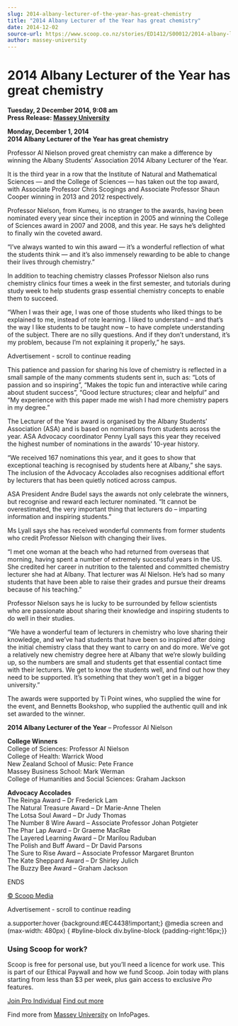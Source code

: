 ```yaml
---
slug: 2014-albany-lecturer-of-the-year-has-great-chemistry
title: "2014 Albany Lecturer of the Year has great chemistry"
date: 2014-12-02
source-url: https://www.scoop.co.nz/stories/ED1412/S00012/2014-albany-lecturer-of-the-year-has-great-chemistry.htm
author: massey-university
---
```

2014 Albany Lecturer of the Year has great chemistry
====================================================

**Tuesday, 2 December 2014, 9:08 am**  
**Press Release: [Massey University](https://info.scoop.co.nz/Massey_University)**

**Monday, December 1, 2014**  
**2014 Albany Lecturer of the Year has great chemistry**

Professor Al Nielson proved great chemistry can make a difference by winning the Albany Students’ Association 2014 Albany Lecturer of the Year.

It is the third year in a row that the Institute of Natural and Mathematical Sciences — and the College of Sciences — has taken out the top award, with Associate Professor Chris Scogings and Associate Professor Shaun Cooper winning in 2013 and 2012 respectively.

Professor Nielson, from Kumeu, is no stranger to the awards, having been nominated every year since their inception in 2005 and winning the College of Sciences award in 2007 and 2008, and this year. He says he’s delighted to finally win the coveted award.

“I’ve always wanted to win this award — it’s a wonderful reflection of what the students think — and it’s also immensely rewarding to be able to change their lives through chemistry.”

In addition to teaching chemistry classes Professor Nielson also runs chemistry clinics four times a week in the first semester, and tutorials during study week to help students grasp essential chemistry concepts to enable them to succeed.

“When I was their age, I was one of those students who liked things to be explained to me, instead of rote learning. I liked to understand – and that’s the way I like students to be taught now – to have complete understanding of the subject. There are no silly questions. And if they don’t understand, it’s my problem, because I’m not explaining it properly,” he says.

Advertisement - scroll to continue reading





This patience and passion for sharing his love of chemistry is reflected in a small sample of the many comments students sent in, such as: “Lots of passion and so inspiring”, “Makes the topic fun and interactive while caring about student success”, “Good lecture structures; clear and helpful” and “My experience with this paper made me wish I had more chemistry papers in my degree.”

The Lecturer of the Year award is organised by the Albany Students’ Association (ASA) and is based on nominations from students across the year. ASA Advocacy coordinator Penny Lyall says this year they received the highest number of nominations in the awards’ 10-year history.

“We received 167 nominations this year, and it goes to show that exceptional teaching is recognised by students here at Albany,” she says. The inclusion of the Advocacy Accolades also recognises additional effort by lecturers that has been quietly noticed across campus.

ASA President Andre Budel says the awards not only celebrate the winners, but recognise and reward each lecturer nominated. “It cannot be overestimated, the very important thing that lecturers do – imparting information and inspiring students.”

Ms Lyall says she has received wonderful comments from former students who credit Professor Nielson with changing their lives.

“I met one woman at the beach who had returned from overseas that morning, having spent a number of extremely successful years in the US. She credited her career in nutrition to the talented and committed chemistry lecturer she had at Albany. That lecturer was Al Nielson. He’s had so many students that have been able to raise their grades and pursue their dreams because of his teaching.”

Professor Nielson says he is lucky to be surrounded by fellow scientists who are passionate about sharing their knowledge and inspiring students to do well in their studies.

“We have a wonderful team of lecturers in chemistry who love sharing their knowledge, and we’ve had students that have been so inspired after doing the initial chemistry class that they want to carry on and do more. We’ve got a relatively new chemistry degree here at Albany that we’re slowly building up, so the numbers are small and students get that essential contact time with their lecturers. We get to know the students well, and find out how they need to be supported. It’s something that they won’t get in a bigger university.”

The awards were supported by Ti Point wines, who supplied the wine for the event, and Bennetts Bookshop, who supplied the authentic quill and ink set awarded to the winner.

  
**2014 Albany Lecturer of the Year** – Professor Al Nielson

**College Winners**  
College of Sciences: Professor Al Nielson  
College of Health: Warrick Wood  
New Zealand School of Music: Pete France  
Massey Business School: Mark Werman  
College of Humanities and Social Sciences: Graham Jackson

**Advocacy Accolades**  
The Reinga Award – Dr Frederick Lam  
The Natural Treasure Award – Dr Marie-Anne Thelen  
The Lotsa Soul Award – Dr Judy Thomas  
The Number 8 Wire Award – Associate Professor Johan Potgieter  
The Phar Lap Award – Dr Graeme MacRae  
The Layered Learning Award – Dr Marilou Raduban  
The Polish and Buff Award – Dr David Parsons  
The Sure to Rise Award – Associate Professor Margaret Brunton  
The Kate Sheppard Award – Dr Shirley Julich  
The Buzzy Bee Award – Graham Jackson

ENDS  

[© Scoop Media](http://www.scoop.co.nz/about/terms.html)  

Advertisement - scroll to continue reading



a.supporter:hover {background:#EC4438!important;} @media screen and (max-width: 480px) { #byline-block div.byline-block {padding-right:16px;}}

### Using Scoop for work?

Scoop is free for personal use, but you’ll need a licence for work use. This is part of our Ethical Paywall and how we fund Scoop. Join today with plans starting from less than $3 per week, plus gain access to exclusive _Pro_ features.  
  
[Join Pro Individual](https://pro.scoop.co.nz/Individual/?from=ProIn24) [Find out more](https://pro.scoop.co.nz/using-scoop-for-work/?from=ProIn24)

Find more from [Massey University](https://info.scoop.co.nz/Massey_University) on InfoPages.